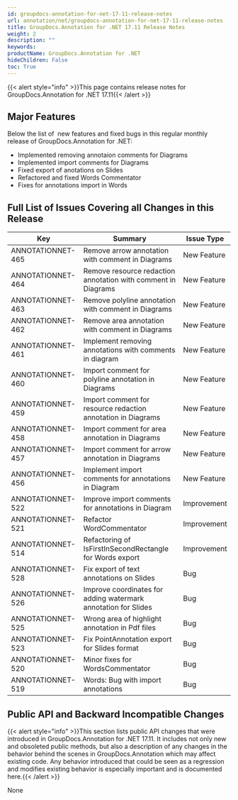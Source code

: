 ```yaml
---
id: groupdocs-annotation-for-net-17-11-release-notes
url: annotation/net/groupdocs-annotation-for-net-17-11-release-notes
title: GroupDocs.Annotation for .NET 17.11 Release Notes
weight: 2
description: ""
keywords: 
productName: GroupDocs.Annotation for .NET
hideChildren: False
toc: True
---
```


{{< alert style="info" >}}This page contains release notes for GroupDocs.Annotation for .NET 17.11{{< /alert >}}

## Major Features

Below the list of  new features and fixed bugs in this regular monthly release of GroupDocs.Annotation for .NET:

*   Implemented removing annotaion comments for Diagrams
*   Implemented import comments for Diagrams
*   Fixed export of anotations on Slides
*   Refactored and fixed Words Commentator
*   Fixes for annotations import in Words

## Full List of Issues Covering all Changes in this Release

| Key | Summary | Issue Type |
| --- | --- | --- |
| ANNOTATIONNET-465 | Remove arrow annotation with comment in Diagrams | New Feature |
| ANNOTATIONNET-464 | Remove resource redaction annotation with comment in Diagrams | New Feature |
| ANNOTATIONNET-463 | Remove polyline annotation with comment in Diagrams | New Feature |
| ANNOTATIONNET-462 | Remove area annotation with comment in Diagrams | New Feature |
| ANNOTATIONNET-461 | Implement removing annotations with comments in diagram | New Feature |
| ANNOTATIONNET-460 | Import comment for polyline annotation in Diagrams | New Feature |
| ANNOTATIONNET-459 | Import comment for resource redaction annotation in Diagrams | New Feature |
| ANNOTATIONNET-458 | Import comment for area annotation in Diagrams | New Feature |
| ANNOTATIONNET-457 | Import comment for arrow annotation in Diagrams | New Feature |
| ANNOTATIONNET-456 | Implement import comments for annotations in Diagram | New Feature |
| ANNOTATIONNET-522 | Improve import comments for annotations in Diagram | Improvement |
| ANNOTATIONNET-521 | Refactor WordCommentator | Improvement |
| ANNOTATIONNET-514 | Refactoring of IsFirstInSecondRectangle for Words export | Improvement |
| ANNOTATIONNET-528 | Fix export of text annotations on Slides | Bug |
| ANNOTATIONNET-526 | Improve coordinates for adding watermark annotation for Slides | Bug |
| ANNOTATIONNET-525 | Wrong area of highlight annotation in Pdf files | Bug |
| ANNOTATIONNET-523 | Fix PointAnnotation export for Slides format | Bug |
| ANNOTATIONNET-520 | Minor fixes for WordsCommentator | Bug |
| ANNOTATIONNET-519 | Words: Bug with import annotations | Bug |

## Public API and Backward Incompatible Changes

{{< alert style="info" >}}This section lists public API changes that were introduced in GroupDocs.Annotation for .NET 17.11. It includes not only new and obsoleted public methods, but also a description of any changes in the behavior behind the scenes in GroupDocs.Annotation which may affect existing code. Any behavior introduced that could be seen as a regression and modifies existing behavior is especially important and is documented here.{{< /alert >}}

None
